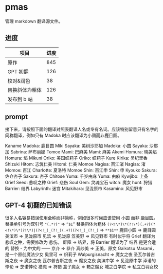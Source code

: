 # pmas

管理 markdown 翻译源文件。

## 进度

| 项目           | 进度 |
| -------------- | ---- |
| 原作           | 845  |
| GPT 初翻       | 126  |
| 校对&润色      | 38   |
| 替换斜体为粗体 | 126  |
| 发布到 b 站    | 38   |

## prompt

接下来，请按照下面的翻译对照表翻译人名或专有名词。应该特别留意只有名字的简称翻译，例如只有 Madoka 时应该翻译为小圆而非鹿目圆。

Kaname Madoka: 鹿目圆
Miki Sayaka: 美树沙耶加
Madoka: 小圆
Sayaka: 沙耶加
Sabrina: 萨布丽娜
Tomoe Mami: 巴麻美
Mami: 麻美
Akemi Homura: 晓美焰
Homura: 焰
Mikuni Oriko: 美国织莉子
Oriko: 织莉子
Kure Kirika: 吴纪里香
Shizuki Hitom: 志筑仁美
Hitomi: 仁美
Momoe Nagisa: 百江渚
Nagisa: 渚
Momoe: 百江
Charlotte: 夏洛特
Momoe Shin: 百江申
Shin: 申
Kyouko Sakura: 佐仓杏子
Sakura: 杏子
Chitose Yuma: 千岁由麻
Yuma: 由麻
Kywjibo: 上条
Grief Seed: 悲叹之种
Grief: 悲伤
Soul Gem: 灵魂宝石
witch: 魔女
hunt: 狩猎
Barrier: 结界
Labyrinth: 迷宫
Mitakihara: 见泷原市
Kasamino: 风见野市

## GPT-4 初翻的已知错误

很多人名容易错误使用全称而非简称，例如很多时候应该使用 小圆 而非 鹿目圆。
替换单引号为双引号 `"(.*?)"` => `“$1”`
替换斜体为粗体 `(?<!\*)\*(?!\*)(.+?)(?<!\*)\*(?!\*)|(?<!_)_(?!_)(.+?)(?<!_)_(?!_)` => `**$1**`
鹿目小圆 => 鹿目圆
美滨市 => 见泷原市
见滨 => 见泷原
笠美野 => 风见野市
有时似乎将 Grief 翻译为 悲叹之种，需要修改为 悲伤。
屏障 => 结界，将 Barrier 翻译为了 结界 是更合适的
替换 - 为中文的 ——
京介 => 恭介
真纱美 => 正美，原文 Gaikotsu Masami，是一个原创魔法少女
奥里可 => 织莉子
Walpurgisnacht => 魔女之夜
圣瓦尔普吉斯之夜 => 魔女之夜
瓦尔普吉斯之夜 => 魔女之夜
美滨中学 => 见泷原中学
泽诺的悖论 => 芝诺悖论
猎魔 => 狩猎
盒子魔女 => 箱之魔女
城之白学院 => 私立白羽女校
